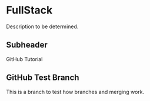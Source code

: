 # FullStack

Description to be determined. 

## Subheader

GitHub Tutorial

## GitHub Test Branch

This is a branch to test how branches and merging work. 